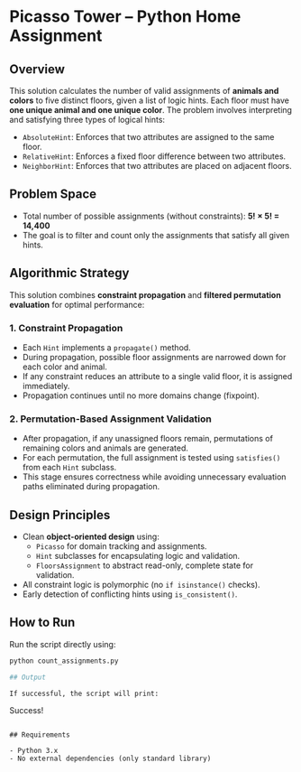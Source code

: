 # Picasso Tower – Python Home Assignment

## Overview

This solution calculates the number of valid assignments of **animals and colors** to five distinct floors, given a list of logic hints. Each floor must have **one unique animal and one unique color**. The problem involves interpreting and satisfying three types of logical hints:

- `AbsoluteHint`: Enforces that two attributes are assigned to the same floor.
- `RelativeHint`: Enforces a fixed floor difference between two attributes.
- `NeighborHint`: Enforces that two attributes are placed on adjacent floors.

## Problem Space

- Total number of possible assignments (without constraints): **5! × 5! = 14,400**
- The goal is to filter and count only the assignments that satisfy all given hints.

## Algorithmic Strategy

This solution combines **constraint propagation** and **filtered permutation evaluation** for optimal performance:

### 1. Constraint Propagation

- Each `Hint` implements a `propagate()` method.
- During propagation, possible floor assignments are narrowed down for each color and animal.
- If any constraint reduces an attribute to a single valid floor, it is assigned immediately.
- Propagation continues until no more domains change (fixpoint).

### 2. Permutation-Based Assignment Validation

- After propagation, if any unassigned floors remain, permutations of remaining colors and animals are generated.
- For each permutation, the full assignment is tested using `satisfies()` from each `Hint` subclass.
- This stage ensures correctness while avoiding unnecessary evaluation paths eliminated during propagation.

## Design Principles

- Clean **object-oriented design** using:
  - `Picasso` for domain tracking and assignments.
  - `Hint` subclasses for encapsulating logic and validation.
  - `FloorsAssignment` to abstract read-only, complete state for validation.
- All constraint logic is polymorphic (no `if isinstance()` checks).
- Early detection of conflicting hints using `is_consistent()`.

## How to Run

Run the script directly using:

```bash
python count_assignments.py

## Output

If successful, the script will print:

```
Success!
```

## Requirements

- Python 3.x
- No external dependencies (only standard library)

